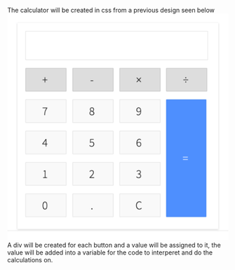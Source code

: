 The calculator will be created in css from a previous design seen below
![calculator image](/Calculator/images/mockup.png)
A div will be created for each button and a value will be assigned to it, the value will be added into
a variable for the code to interperet and do the calculations on.
